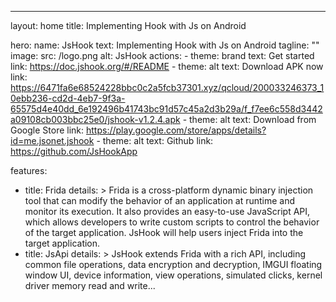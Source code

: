 ---
layout: home
title: Implementing Hook with Js on Android

hero:
  name: JsHook
  text: Implementing Hook with Js on Android
  tagline: ""
  image:
    src: /logo.png
    alt: JsHook
  actions:
    - theme: brand
      text: Get started
      link: https://doc.jshook.org/#/README
    - theme: alt
      text: Download APK now
      link: https://6471fa6e68524228bbc0c2a5fcb37301.xyz/qcloud/200033246373_10ebb236-cd2d-4eb7-9f3a-65575d4e40dd_6e192496b41743bc91d57c45a2d3b29a/f_f7ee6c558d3442a09108cb003bbc25e0/jshook-v1.2.4.apk
    - theme: alt
      text: Download from Google Store
      link: https://play.google.com/store/apps/details?id=me.jsonet.jshook
    - theme: alt
      text: Github
      link: https://github.com/JsHookApp

features:
  - title: Frida
    details: >
      Frida is a cross-platform dynamic binary injection tool that can modify the behavior of an application at runtime and monitor its execution. It also provides an easy-to-use JavaScript API, which allows developers to write custom scripts to control the behavior of the target application. JsHook will help users inject Frida into the target application.
  - title: JsApi
    details: >
      JsHook extends Frida with a rich API, including common file operations, data encryption and decryption, IMGUI floating window UI, device information, view operations, simulated clicks, kernel driver memory read and write...
